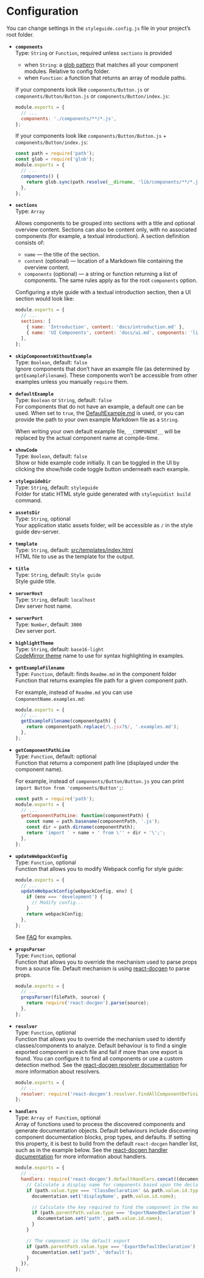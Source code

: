 # Configuration

You can change settings in the `styleguide.config.js` file in your project’s root folder.

* **`components`**<br>
  Type: `String` or `Function`, required unless `sections` is provided<br>
  - when `String`: a [glob pattern](https://github.com/isaacs/node-glob#glob-primer) that matches all your component modules. Relative to config folder.
  - when `Function`: a function that returns an array of module paths.

  If your components look like `components/Button.js` or `components/Button/Button.js` or `components/Button/index.js`:

  ```javascript
  module.exports = {
    // ...
    components: './components/**/*.js',
  };
  ```

  If your components look like `components/Button/Button.js` + `components/Button/index.js`:

  ```javascript
  const path = require('path');
  const glob = require('glob');
  module.exports = {
    // ...
    components() {
      return glob.sync(path.resolve(__dirname, 'lib/components/**/*.js')).filter(module => /\/[A-Z]\w*\.js$/.test(module));
    },
  };
  ```

* **`sections`**<br>
  Type: `Array`

  Allows components to be grouped into sections with a title and optional overview content. Sections can also be content only, with no associated components (for example, a textual introduction). A section definition consists of:<br>
  - `name` — the title of the section.
  - `content` (optional) — location of a Markdown file containing the overview content.
  - `components` (optional) — a string or function returning a list of components. The same rules apply as for the root `components` option.

  Configuring a style guide with a textual introduction section, then a UI section would look like:

  ```javascript
  module.exports = {
    // ...
    sections: [
      { name: 'Introduction', content: 'docs/introduction.md' },
      { name: 'UI Components', content: 'docs/ui.md', components: 'lib/components/ui/*.js' },
    ],
  };
  ```

* **`skipComponentsWithoutExample`**<br>
  Type: `Boolean`, default: `false`<br>
  Ignore components that don’t have an example file (as determined by `getExampleFilename`). These components won’t be accessible from other examples unless you manually `require` them.

* **`defaultExample`**<br>
  Type: `Boolean` or `String`, default: `false`<br>
  For components that do not have an example, a default one can be used. When set to `true`, the [DefaultExample.md](../src/templates/DefaultExample.md) is used, or you can provide the path to your own example Markdown file as a `String`.

  When writing your own default example file, `__COMPONENT__` will be replaced by the actual component name at compile-time.

* **`showCode`**<br>
  Type: `Boolean`, default: `false`<br>
  Show or hide example code initially. It can be toggled in the UI by clicking the show/hide code toggle button underneath each example.

* **`styleguideDir`**<br>
  Type: `String`, default: `styleguide`<br>
  Folder for static HTML style guide generated with `styleguidist build` command.

* **`assetsDir`**<br>
  Type: `String`, optional<br>
  Your application static assets folder, will be accessible as `/` in the style guide dev-server.

* **`template`**<br>
  Type: `String`, default: [src/templates/index.html](../src/templates/index.html)<br>
  HTML file to use as the template for the output.

* **`title`**<br>
  Type: `String`, default: `Style guide`<br>
  Style guide title.

* **`serverHost`**<br>
  Type: `String`, default: `localhost`<br>
  Dev server host name.

* **`serverPort`**<br>
  Type: `Number`, default: `3000`<br>
  Dev server port.

* **`highlightTheme`**<br>
  Type: `String`, default: `base16-light`<br>
  [CodeMirror theme](http://codemirror.net/demo/theme.html) name to use for syntax highlighting in examples.

* **`getExampleFilename`**<br>
  Type: `Function`, default: finds `Readme.md` in the component folder<br>
  Function that returns examples file path for a given component path.

  For example, instead of `Readme.md` you can use `ComponentName.examples.md`:

  ```javascript
  module.exports = {
    // ...
    getExampleFilename(componentpath) {
      return componentpath.replace(/\.jsx?$/, '.examples.md');
    },
  };
  ```

* **`getComponentPathLine`**<br>
  Type: `Function`, default: optional<br>
  Function that returns a component path line (displayed under the component name).

  For example, instead of `components/Button/Button.js` you can print `import Button from 'components/Button';`:

  ```javascript
  const path = require('path');
  module.exports = {
    // ...
    getComponentPathLine: function(componentPath) {
      const name = path.basename(componentPath, '.js');
      const dir = path.dirname(componentPath);
      return 'import ' + name + ' from \'' + dir + '\';';
    },
  };
  ```

* **`updateWebpackConfig`**<br>
  Type: `Function`, optional<br>
  Function that allows you to modify Webpack config for style guide:

  ```javascript
  module.exports = {
    // ...
    updateWebpackConfig(webpackConfig, env) {
      if (env === 'development') {
        // Modify config...
      }
      return webpackConfig;
    },
  };
  ```

  See [FAQ](./FAQ.md) for examples.

* **`propsParser`**<br>
  Type: `Function`, optional<br>
  Function that allows you to override the mechanism used to parse props from a source file. Default mechanism is using [react-docgen](https://github.com/reactjs/react-docgen) to parse props.

  ```javascript
  module.exports = {
    // ...
    propsParser(filePath, source) {
      return require('react-docgen').parse(source);
    },
  };
  ```

* **`resolver`**<br>
  Type: `Function`, optional<br>
  Function that allows you to override the mechanism used to identify classes/components to analyze. Default behaviour is to find a single exported component in each file and fail if more than one export is found. You can configure it to find all components or use a custom detection method. See the [react-docgen resolver documentation](https://github.com/reactjs/react-docgen#resolver) for more information about resolvers.

  ```javascript
  module.exports = {
    // ...
    resolver: require('react-docgen').resolver.findAllComponentDefinitions,
  };
  ```

* **`handlers`**<br>
  Type: `Array of Function`, optional<br>
  Array of functions used to process the discovered components and generate documentation objects. Default behaviours include discovering component documentation blocks, prop types, and defaults. If setting this property, it is best to build from the default `react-docgen` handler list, such as in the example below. See the [react-docgen handler documentation](https://github.com/reactjs/react-docgen#handlers) for more information about handlers.

  ```javascript
  module.exports = {
    // ...
    handlers: require('react-docgen').defaultHandlers.concat((documentation, path) => {
      // Calculate a display name for components based upon the declared class name.
      if (path.value.type === 'ClassDeclaration' && path.value.id.type === 'Identifier') {
        documentation.set('displayName', path.value.id.name);

        // Calculate the key required to find the component in the module exports
        if (path.parentPath.value.type === 'ExportNamedDeclaration') {
          documentation.set('path', path.value.id.name);
        }
      }

      // The component is the default export
      if (path.parentPath.value.type === 'ExportDefaultDeclaration') {
        documentation.set('path', 'default');
      }
    }),
  };
  ```
